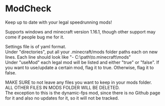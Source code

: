 # ModCheck
Keep up to date with your legal speedrunning mods!


Supports windows and minecraft version 1.16.1, though other support may come if people bug me for it.


Settings file is of yaml format.  
Under "directories", put all your .minecraft/mods folder paths each on new lines. Each line should look like "- C:\path\to\.minecraft\mods"  
Under "useMod" each legal mod will be listed and either "true" or "false". If you want to use/update a certain mod, flag it to true. Otherwise, flag it to false.


MAKE SURE to not leave any files you want to keep in your mods folder.  
ALL OTHER FILES IN MODS FOLDER WILL BE DELETED.  
The exception to this is the dynamic-fps mod, since there is no Github page for it and also no updates for it, so it will not be tracked.
